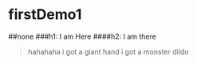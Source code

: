 # firstDemo1
##none
###h1: I am Here
####h2: I am there
> hahahaha
> i got a giant hand
> i got a monster dildo


